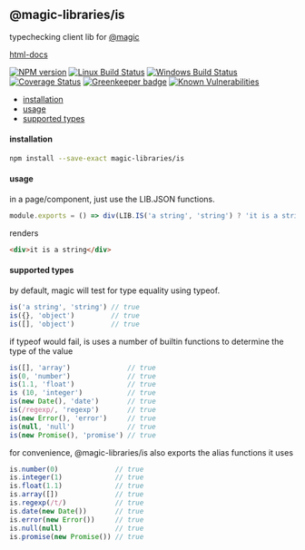## @magic-libraries/is

typechecking client lib for
[@magic](https://magic.github.io/core)

[html-docs](https://magic-libraries.github.io/is)

[![NPM version][npm-image]][npm-url]
[![Linux Build Status][travis-image]][travis-url]
[![Windows Build Status][appveyor-image]][appveyor-url]
[![Coverage Status][coveralls-image]][coveralls-url]
[![Greenkeeper badge][greenkeeper-image]][greenkeeper-url]
[![Known Vulnerabilities][snyk-image]][snyk-url]

[npm-image]: https://img.shields.io/npm/v/@magic-libraries/is.svg
[npm-url]: https://www.npmjs.com/package/@magic-libraries/is
[travis-image]: https://api.travis-ci.org/magic-libraries/is.svg?branch=master
[travis-url]: https://travis-ci.org/magic-libraries/is
[appveyor-image]: https://img.shields.io/appveyor/ci/magiclibraries/is/master.svg
[appveyor-url]: https://ci.appveyor.com/project/magiclibraries/is/branch/master
[coveralls-image]: https://coveralls.io/repos/github/magic-libraries/is/badge.svg
[coveralls-url]: https://coveralls.io/github/magic-libraries/is
[greenkeeper-image]: https://badges.greenkeeper.io/magic-libraries/is.svg
[greenkeeper-url]: https://badges.greenkeeper.io/magic-libraries/is.svg
[snyk-image]: https://snyk.io/test/github/magic-libraries/is/badge.svg
[snyk-url]: https://snyk.io/test/github/magic-libraries/is

* [installation](#install)
* [usage](#usage)
* [supported types](#types)


#### <a name="install"></a>installation
```bash
npm install --save-exact magic-libraries/is
```

#### <a name="usage"></a>usage
in a page/component, just use the LIB.JSON functions.
```javascript
module.exports = () => div(LIB.IS('a string', 'string') ? 'it is a string' : 'it is not a string')
```
renders
```html
<div>it is a string</div>
```

#### <a name="types"></a>supported types
by default, magic will test for type equality using typeof.
```javascript
is('a string', 'string') // true
is({}, 'object')         // true
is([], 'object')         // true
```

if typeof would fail, is uses a number of builtin functions to determine the type of the value
```javascript
is([], 'array')              // true
is(0, 'number')              // true
is(1.1, 'float')             // true
is (10, 'integer')           // true
is(new Date(), 'date')       // true
is(/regexp/, 'regexp')       // true
is(new Error(), 'error')     // true
is(null, 'null')             // true
is(new Promise(), 'promise') // true
```

for convenience, @magic-libraries/is also exports the alias functions it uses
```javascript
is.number(0)              // true
is.integer(1)             // true
is.float(1.1)             // true
is.array([])              // true
is.regexp(/t/)            // true
is.date(new Date())       // true
is.error(new Error())     // true
is.null(null)             // true
is.promise(new Promise()) // true
```
